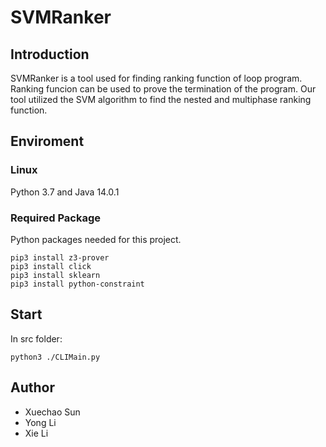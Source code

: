 # SVMRanker

## Introduction 

SVMRanker is a tool used for finding ranking function of loop program. Ranking funcion can be used to prove the termination of the program. Our tool utilized the SVM algorithm to find the nested and multiphase ranking function. 


## Enviroment
### Linux 
Python 3.7 and Java 14.0.1
### Required Package

Python packages needed for this project.

```
pip3 install z3-prover
pip3 install click
pip3 install sklearn
pip3 install python-constraint
```

## Start

In src folder:
```
python3 ./CLIMain.py
```

## Author

- Xuechao Sun
- Yong Li
- Xie Li
